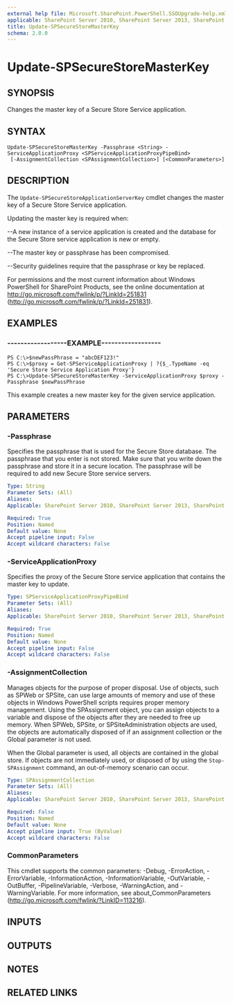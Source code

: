 ```yaml
---
external help file: Microsoft.SharePoint.PowerShell.SSOUpgrade-help.xml
applicable: SharePoint Server 2010, SharePoint Server 2013, SharePoint Server 2016, SharePoint Server 2019
title: Update-SPSecureStoreMasterKey
schema: 2.0.0
---
```


# Update-SPSecureStoreMasterKey

## SYNOPSIS
Changes the master key of a Secure Store Service application.

## SYNTAX

```
Update-SPSecureStoreMasterKey -Passphrase <String> -ServiceApplicationProxy <SPServiceApplicationProxyPipeBind>
 [-AssignmentCollection <SPAssignmentCollection>] [<CommonParameters>]
```

## DESCRIPTION
The `Update-SPSecureStoreApplicationServerKey` cmdlet changes the master key of a Secure Store Service application.

Updating the master key is required when:


--A new instance of a service application is created and the database for the Secure Store service application is new or empty.

--The master key or passphrase has been compromised.

--Security guidelines require that the passphrase or key be replaced.


For permissions and the most current information about Windows PowerShell for SharePoint Products, see the online documentation at http://go.microsoft.com/fwlink/p/?LinkId=251831 (http://go.microsoft.com/fwlink/p/?LinkId=251831).

## EXAMPLES

### ------------------EXAMPLE------------------
```
PS C:\>$newPassPhrase = "abcDEF123!"
PS C:\>$proxy = Get-SPServiceApplicationProxy | ?{$_.TypeName -eq 'Secure Store Service Application Proxy'}
PS C:\>Update-SPSecureStoreMasterKey -ServiceApplicationProxy $proxy -Passphrase $newPassPhrase
```

This example creates a new master key for the given service application.

## PARAMETERS

### -Passphrase
Specifies the passphrase that is used for the Secure Store database.
The passphrase that you enter is not stored.
Make sure that you write down the passphrase and store it in a secure location.
The passphrase will be required to add new Secure Store service servers.

```yaml
Type: String
Parameter Sets: (All)
Aliases: 
Applicable: SharePoint Server 2010, SharePoint Server 2013, SharePoint Server 2016, SharePoint Server 2019

Required: True
Position: Named
Default value: None
Accept pipeline input: False
Accept wildcard characters: False
```

### -ServiceApplicationProxy
Specifies the proxy of the Secure Store service application that contains the master key to update.

```yaml
Type: SPServiceApplicationProxyPipeBind
Parameter Sets: (All)
Aliases: 
Applicable: SharePoint Server 2010, SharePoint Server 2013, SharePoint Server 2016, SharePoint Server 2019

Required: True
Position: Named
Default value: None
Accept pipeline input: False
Accept wildcard characters: False
```

### -AssignmentCollection
Manages objects for the purpose of proper disposal.
Use of objects, such as SPWeb or SPSite, can use large amounts of memory and use of these objects in Windows PowerShell scripts requires proper memory management.
Using the SPAssignment object, you can assign objects to a variable and dispose of the objects after they are needed to free up memory.
When SPWeb, SPSite, or SPSiteAdministration objects are used, the objects are automatically disposed of if an assignment collection or the Global parameter is not used.

When the Global parameter is used, all objects are contained in the global store.
If objects are not immediately used, or disposed of by using the `Stop-SPAssignment` command, an out-of-memory scenario can occur.

```yaml
Type: SPAssignmentCollection
Parameter Sets: (All)
Aliases: 
Applicable: SharePoint Server 2010, SharePoint Server 2013, SharePoint Server 2016, SharePoint Server 2019

Required: False
Position: Named
Default value: None
Accept pipeline input: True (ByValue)
Accept wildcard characters: False
```

### CommonParameters
This cmdlet supports the common parameters: -Debug, -ErrorAction, -ErrorVariable, -InformationAction, -InformationVariable, -OutVariable, -OutBuffer, -PipelineVariable, -Verbose, -WarningAction, and -WarningVariable. For more information, see about_CommonParameters (http://go.microsoft.com/fwlink/?LinkID=113216).

## INPUTS

## OUTPUTS

## NOTES

## RELATED LINKS
